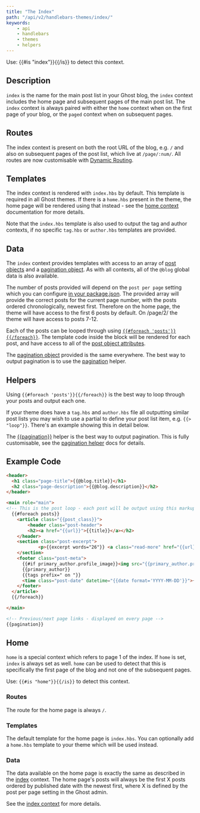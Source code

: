 ```yaml
---
title: "The Index"
path: "/api/v2/handlebars-themes/index/"
keywords:
    - api
    - handlebars
    - themes
    - helpers
---
```



Use: {{#is "index"}}{{/is}} to detect this context.

## Description

`index` is the name for the main post list in your Ghost blog, the `index` context includes the home page and subsequent pages of the main post list. The `index` context is always paired with either the `home` context when on the first page of your blog, or the `paged` context when on subsequent pages.

## Routes

The index context is present on both the root URL of the blog, e.g. `/` and also on subsequent pages of the post list, which live at `/page/:num/`. All routes are now customisable with [Dynamic Routing](https://docs.ghost.org/v2/docs/dynamic-routing).

## Templates

The index context is rendered with `index.hbs` by default. This template is required in all Ghost themes. If there is a `home.hbs` present in the theme, the home page will be rendered using that instead - see the [home context](doc:home-context) documentation for more details.

Note that the `index.hbs` template is also used to output the tag and author contexts, if no specific `tag.hbs` or `author.hbs` templates are provided.

## Data

The `index` context provides templates with access to an array of [post objects](/docs/post-context#section-post-object-attributes) and a [pagination object](/docs/pagination#section-pagination-attributes). As with all contexts, all of the `@blog` global data is also available.

The number of posts provided will depend on the `post per page` setting which you can configure [in your package.json](/docs/packagejson#section--config-posts_per_page-). The provided array will provide the correct posts for the current page number, with the posts ordered chronologically, newest first. Therefore on the home page, the theme will have access to the first 6 posts by default. On /page/2/ the theme will have access to posts 7-12.

Each of the posts can be looped through using [`{{#foreach 'posts'}}{{/foreach}}`](doc:foreach). The template code inside the block will be rendered for each post, and have access to all of the [post object attributes](/docs/post-context#post-object-attributes).

The [pagination object](/docs/pagination#section-pagination-attributes) provided is the same everywhere. The best way to output pagination is to use the [pagination](doc:pagination) helper.

## Helpers

Using `{{#foreach 'posts'}}{{/foreach}}` is the best way to loop through your posts and output each one.

If your theme does have a `tag.hbs` and `author.hbs` file all outputting similar post lists you may wish to use a partial to define your post list item, e.g. `{{> "loop"}}`. There's an example showing this in detail below.

The [{{pagination}}](doc:pagination) helper is the best way to output pagination. This is fully customisable, see the [pagination helper](doc:pagination) docs for details.

## Example Code

```html
<header>
  <h1 class="page-title">{{@blog.title}}</h1>
  <h2 class="page-description">{{@blog.description}}</h2>
</header>

<main role="main">
<!-- This is the post loop - each post will be output using this markup -->
  {{#foreach posts}}
	<article class="{{post_class}}">
 		<header class="post-header">
   		<h2><a href="{{url}}">{{title}}</a></h2>
    </header>
    <section class="post-excerpt">
 			<p>{{excerpt words="26"}} <a class="read-more" href="{{url}}">...</a></p>
    </section>
    <footer class="post-meta">
      {{#if primary_author.profile_image}}<img src="{{primary_author.profile_image}}" alt="Author image" />{{/if}}
      {{primary_author}}
      {{tags prefix=" on "}}
      <time class="post-date" datetime="{{date format='YYYY-MM-DD'}}">{{date format="DD MMMM YYYY"}}</time>
    </footer>
  </article>
  {{/foreach}}

</main>

<!-- Previous/next page links - displayed on every page -->
{{pagination}}

```

## Home

`home` is a special context which refers to page 1 of the index. If `home` is set, `index` is always set as well. `home` can be used to detect that this is specifically the first page of the blog and not one of the subsequent pages.

Use: `{{#is "home"}}{{/is}}` to detect this context.

### Routes

The route for the home page is always `/`.

### Templates

The default template for the home page is `index.hbs`. You can optionally add a `home.hbs` template to your theme which will be used instead.

### Data

The data available on the home page is exactly the same as described in the [index](doc:index-context) context. The home page's posts will always be the first X posts ordered by published date with the newest first, where X is defined by the post per page setting in the Ghost admin.

See the [index context](doc:index-context) for more details.
